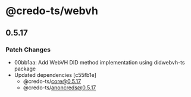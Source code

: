 # @credo-ts/webvh

## 0.5.17

### Patch Changes

- 00bb1aa: Add WebVH DID method implementation using didwebvh-ts package
- Updated dependencies [c55fb1e]
  - @credo-ts/core@0.5.17
  - @credo-ts/anoncreds@0.5.17
